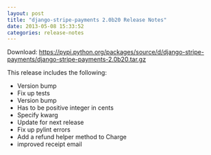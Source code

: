 ```yaml
---
layout: post
title: "django-stripe-payments 2.0b20 Release Notes"
date: 2013-05-08 15:33:52
categories: release-notes
---
```


Download: <https://pypi.python.org/packages/source/d/django-stripe-payments/django-stripe-payments-2.0b20.tar.gz>

This release includes the following:

* Version bump
* Fix up tests
* Version bump
* Has to be positive integer in cents
* Specify kwarg
* Update for next release
* Fix up pylint errors
* Add a refund helper method to Charge
* improved receipt email
